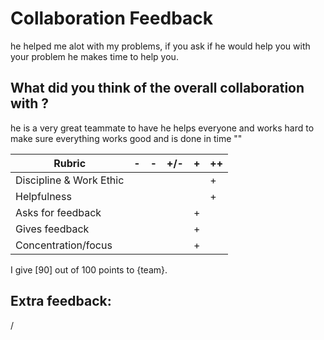 # Collaboration Feedback
he helped me alot with my problems, if you ask if he would help you with your problem he makes time to help you. 
## What did you think of the overall collaboration with ?
he is a very great teammate to have he helps everyone and works hard to make sure everything works good and is done in time
""

| Rubric | -   | -   | +/- | +   | ++  |
|--------|-----|-----|-----|-----|-----|
| Discipline & Work Ethic |     |     |     |     |  +  |
| Helpfulness             |     |     |     |     |  +  |
| Asks for feedback       |     |     |     |  +  |     |
| Gives feedback          |     |     |     |  +  |     |
| Concentration/focus     |     |     |     |  +  |     |

I give [90] out of 100 points to {team}.

## Extra feedback:
/